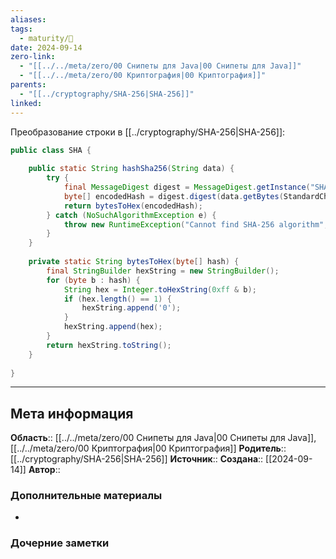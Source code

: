 ```yaml
---
aliases: 
tags:
  - maturity/🌱
date: 2024-09-14
zero-link:
  - "[[../../meta/zero/00 Снипеты для Java|00 Снипеты для Java]]"
  - "[[../../meta/zero/00 Криптография|00 Криптография]]"
parents:
  - "[[../cryptography/SHA-256|SHA-256]]"
linked: 
---
```

Преобразование строки в [[../cryptography/SHA-256|SHA-256]]:

```java
public class SHA {  
  
    public static String hashSha256(String data) {  
        try {  
            final MessageDigest digest = MessageDigest.getInstance("SHA-256");  
            byte[] encodedHash = digest.digest(data.getBytes(StandardCharsets.UTF_8));  
            return bytesToHex(encodedHash);  
        } catch (NoSuchAlgorithmException e) {  
            throw new RuntimeException("Cannot find SHA-256 algorithm", e);  
        }  
    }  
  
    private static String bytesToHex(byte[] hash) {  
        final StringBuilder hexString = new StringBuilder();  
        for (byte b : hash) {  
            String hex = Integer.toHexString(0xff & b);  
            if (hex.length() == 1) {  
                hexString.append('0');  
            }  
            hexString.append(hex);  
        }  
        return hexString.toString();  
    }  
  
}
```

***
## Мета информация
**Область**:: [[../../meta/zero/00 Снипеты для Java|00 Снипеты для Java]], [[../../meta/zero/00 Криптография|00 Криптография]]
**Родитель**:: [[../cryptography/SHA-256|SHA-256]]
**Источник**:: 
**Создана**:: [[2024-09-14]]
**Автор**:: 
### Дополнительные материалы
- 
### Дочерние заметки
<!-- QueryToSerialize: LIST FROM [[]] WHERE contains(Родитель, this.file.link) or contains(parents, this.file.link) -->
